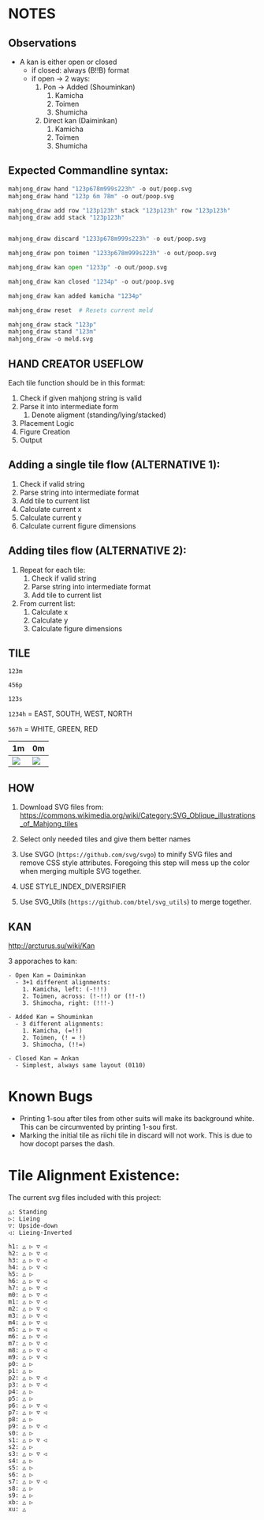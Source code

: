 # NOTES

## Observations
- A kan is either open or closed
  - if closed: always (B!!B) format
  - if open -> 2 ways:
    1. Pon -> Added (Shouminkan)
       1. Kamicha
       2. Toimen
       3. Shumicha
    2. Direct kan (Daiminkan)
       1. Kamicha
       2. Toimen
       3. Shumicha

## Expected Commandline syntax:
```py
mahjong_draw hand "123p678m999s223h" -o out/poop.svg
mahjong_draw hand "123p 6m 78m" -o out/poop.svg

mahjong_draw add row "123p123h" stack "123p123h" row "123p123h"
mahjong_draw add stack "123p123h"


mahjong_draw discard "1233p678m999s223h" -o out/poop.svg

mahjong_draw pon toimen "1233p678m999s223h" -o out/poop.svg

mahjong_draw kan open "1233p" -o out/poop.svg

mahjong_draw kan closed "1234p" -o out/poop.svg

mahjong_draw kan added kamicha "1234p"

mahjong_draw reset  # Resets current meld

mahjong_draw stack "123p"
mahjong_draw stand "123m"
mahjong_draw -o meld.svg

```

## HAND CREATOR USEFLOW

Each tile function should be in this format:
1. Check if given mahjong string is valid
2. Parse it into intermediate form
   1. Denote aligment (standing/lying/stacked)
3. Placement Logic
4. Figure Creation
5. Output


## Adding a single tile flow (ALTERNATIVE 1):
1. Check if valid string
2. Parse string into intermediate format
3. Add tile to current list
4. Calculate current x
5. Calculate current y
6. Calculate current figure dimensions

## Adding tiles flow (ALTERNATIVE 2):
1. Repeat for each tile:
   1. Check if valid string
   2. Parse string into intermediate format
   3. Add tile to current list
2. From current list:
   1. Calculate x
   2. Calculate y
   3. Calculate figure dimensions

## TILE


`123m`

`456p` 

`123s`

`1234h` = EAST, SOUTH, WEST, NORTH

`567h` = WHITE, GREEN, RED

| 1m                  | 0m    |
| --------------------- | ------- |
| ![](svg/tile_m1!.svg) | ![](svg/tile_m5!r.svg) |

## HOW

1. Download SVG files from: https://commons.wikimedia.org/wiki/Category:SVG_Oblique_illustrations_of_Mahjong_tiles

2. Select only needed tiles and give them better names

3. Use SVGO (`https://github.com/svg/svgo`) to minify SVG files and remove CSS style attributes. Foregoing this step will mess up the color when merging multiple SVG together.

4. USE STYLE_INDEX_DIVERSIFIER

5. Use SVG_Utils (`https://github.com/btel/svg_utils`) to merge together.


## KAN
http://arcturus.su/wiki/Kan

3 apporaches to kan:

    - Open Kan = Daiminkan
      - 3+1 different alignments:
        1. Kamicha, left: (-!!!)
        2. Toimen, across: (!-!!) or (!!-!)
        3. Shimocha, right: (!!!-)
    
    - Added Kan = Shouminkan
      - 3 different alignments:
        1. Kamicha, (=!!)
        2. Toimen, (! = !)
        3. Shimocha, (!!=)

    - Closed Kan = Ankan
      - Simplest, always same layout (0110)

# Known Bugs
- Printing 1-sou after tiles from other suits will make its background white. This can be circumvented by printing 1-sou first.
- Marking the initial tile as riichi tile in discard will not work. This is due to how docopt parses the dash.

# Tile Alignment Existence:
The current svg files included with this project:

```
△: Standing
▷: Lieing
▽: Upside-down
◁: Lieing-Inverted
```

```
h1: △ ▷ ▽ ◁
h2: △ ▷ ▽ ◁
h3: △ ▷ ▽ ◁
h4: △ ▷ ▽ ◁
h5: △ ▷    
h6: △ ▷ ▽ ◁
h7: △ ▷ ▽ ◁
m0: △ ▷ ▽ ◁
m1: △ ▷ ▽ ◁
m2: △ ▷ ▽ ◁
m3: △ ▷ ▽ ◁
m4: △ ▷ ▽ ◁
m5: △ ▷ ▽ ◁
m6: △ ▷ ▽ ◁
m7: △ ▷ ▽ ◁
m8: △ ▷ ▽ ◁
m9: △ ▷ ▽ ◁
p0: △ ▷    
p1: △ ▷    
p2: △ ▷ ▽ ◁
p3: △ ▷ ▽ ◁
p4: △ ▷    
p5: △ ▷    
p6: △ ▷ ▽ ◁
p7: △ ▷ ▽ ◁
p8: △ ▷    
p9: △ ▷ ▽ ◁
s0: △ ▷    
s1: △ ▷ ▽ ◁
s2: △ ▷    
s3: △ ▷ ▽ ◁
s4: △ ▷    
s5: △ ▷    
s6: △ ▷    
s7: △ ▷ ▽ ◁
s8: △ ▷    
s9: △ ▷    
xb: △ ▷    
xu: △    
```